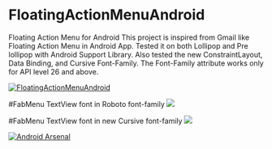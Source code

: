 # FloatingActionMenuAndroid
Floating Action Menu for Android
This project is inspired from Gmail like Floating Action Menu in Android App. Tested it on both Lollipop and Pre lollipop with Android Support Library. Also tested the new ConstraintLayout, Data Binding, and  Cursive Font-Family. The Font-Family attribute works only for API level 26 and above.

[![FloatingActionMenuAndroid](https://github.com/pmahsky/FloatingActionMenuAndroid/blob/master/Screenshot/demo_gif.gif)](#features)

#FabMenu TextView font in Roboto font-family
[![](https://github.com/pmahsky/FloatingActionMenuAndroid/blob/master/Screenshot/screenshot_roboto.png)](#features)


#FabMenu TextView font in new Cursive font-family 
[![](https://github.com/pmahsky/FloatingActionMenuAndroid/blob/master/Screenshot/screenshot_cursive.PNG)](#features)

[![Android Arsenal](https://img.shields.io/badge/Android%20Arsenal-FloatingActionMenuAndroid-green.svg?style=true)](https://android-arsenal.com/details/3/4059)

